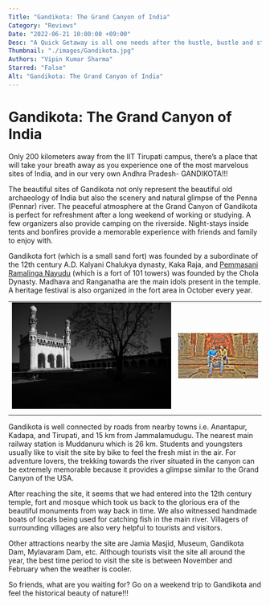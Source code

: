 ```yaml
---
Title: "Gandikota: The Grand Canyon of India"
Category: "Reviews"
Date: "2022-06-21 10:00:00 +09:00"
Desc: "A Quick Getaway is all one needs after the hustle, bustle and stress of college life. Join the author as they transport you to one such perfect location for a quick and refreshing vacation."
Thumbnail: "./images/Gandikota.jpg"
Authors: "Vipin Kumar Sharma"
Starred: "False"
Alt: "Gandikota: The Grand Canyon of India"
---
```

# **Gandikota: The Grand Canyon of India**

Only 200 kilometers away from the IIT Tirupati campus, there’s a place that will take your breath away as you experience one of the most marvelous sites of India, and in our very own Andhra Pradesh- GANDIKOTA!!!

The beautiful sites of Gandikota not only represent the beautiful old archaeology of India but also the scenery and natural glimpse of the Penna (Pennar) river. The peaceful atmosphere at the Grand Canyon of Gandikota is perfect for refreshment after a long weekend of working or studying. A few organizers also provide camping on the riverside. Night-stays inside tents and bonfires provide a memorable experience with friends and family to enjoy with. 

Gandikota fort (which is a small sand fort) was founded by a subordinate of the 12th century A.D. Kalyani Chalukya dynasty, Kaka Raja, and [Pemmasani Ramalinga Nayudu](https://en.wikipedia.org/wiki/Pemmasani_Ramalinga_Nayudu) (which is a fort of 101 towers) was founded by the Chola Dynasty. Madhava and Ranganatha are the main idols present in the temple. A heritage festival is also organized in the fort area in October every year. 


|  |  |
|:-:|:-:|
|<img src="./images/Gandikota/gowrisha-cv-X-sOxP6ZeV8-unsplash.jpg" alt="noodles" width="100%" >|<img src="./images/Gandikota/gandikota3.jpeg" alt="pasta" width="100%">
|  |  |

Gandikota is well connected by roads from nearby towns i.e. Anantapur, Kadapa, and Tirupati, and 15 km from Jammalamudugu. The nearest main railway station is Muddanuru which is 26 km. Students and youngsters usually like to visit the site by bike to feel the fresh mist in the air. For adventure lovers, the trekking towards the river situated in the canyon can be extremely memorable because it provides a glimpse similar to the Grand Canyon of the USA.

After reaching the site, it seems that we had entered into the 12th century temple, fort and mosque which took us back to the glorious era of the beautiful monuments from way back in time. We also witnessed handmade boats of locals being used for catching fish in the main river. Villagers of surrounding villages are also very helpful to tourists and visitors.

Other attractions nearby the site are Jamia Masjid, Museum, Gandikota Dam, Mylavaram Dam, etc. Although tourists visit the site all around the year, the best time period to visit the site is between November and February when the weather is cooler.

So friends, what are you waiting for? Go on a weekend trip to Gandikota and feel the historical beauty of nature!!!

